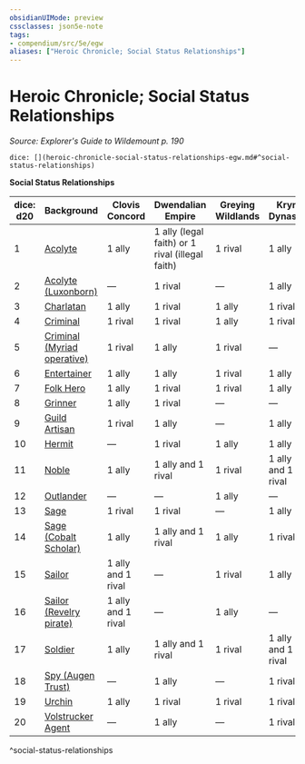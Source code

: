 ```yaml
---
obsidianUIMode: preview
cssclasses: json5e-note
tags:
- compendium/src/5e/egw
aliases: ["Heroic Chronicle; Social Status Relationships"]
---
```

# Heroic Chronicle; Social Status Relationships
*Source: Explorer's Guide to Wildemount p. 190* 

`dice: [](heroic-chronicle-social-status-relationships-egw.md#^social-status-relationships)`

**Social Status Relationships**

| dice: d20 | Background | Clovis Concord | Dwendalian Empire | Greying Wildlands | Kryn Dynasty |
|-----------|------------|----------------|-------------------|-------------------|--------------|
| 1 | [Acolyte](/compendium/backgrounds/acolyte.md) | 1 ally | 1 ally (legal faith) or 1 rival (illegal faith) | 1 rival | 1 ally |
| 2 | [Acolyte (Luxonborn)](/compendium/backgrounds/luxonborn-acolyte-egw.md) | — | 1 rival | — | 1 ally |
| 3 | [Charlatan](/compendium/backgrounds/charlatan.md) | 1 ally | 1 rival | 1 ally | 1 rival |
| 4 | [Criminal](/compendium/backgrounds/criminal-spy-variant.md) | 1 rival | 1 rival | 1 ally | 1 rival |
| 5 | [Criminal (Myriad operative)](/compendium/backgrounds/myriad-operative-criminal-egw.md) | 1 rival | 1 ally | 1 rival | — |
| 6 | [Entertainer](/compendium/backgrounds/entertainer.md) | 1 ally | 1 ally | 1 rival | 1 ally |
| 7 | [Folk Hero](/compendium/backgrounds/folk-hero.md) | 1 ally | 1 rival | 1 rival | 1 ally |
| 8 | [Grinner](/compendium/backgrounds/grinner-egw.md) | 1 ally | 1 rival | — | — |
| 9 | [Guild Artisan](/compendium/backgrounds/guild-artisan-guild-merchant-variant.md) | 1 rival | 1 ally | — | 1 ally |
| 10 | [Hermit](/compendium/backgrounds/hermit.md) | — | 1 rival | 1 ally | 1 ally |
| 11 | [Noble](/compendium/backgrounds/noble.md) | 1 ally | 1 ally and 1 rival | 1 rival | 1 ally and 1 rival |
| 12 | [Outlander](/compendium/backgrounds/outlander.md) | — | — | 1 ally | — |
| 13 | [Sage](/compendium/backgrounds/sage.md) | 1 rival | 1 rival | — | 1 ally |
| 14 | [Sage (Cobalt Scholar)](/compendium/backgrounds/cobalt-scholar-sage-egw.md) | 1 ally | 1 ally and 1 rival | 1 ally | 1 rival |
| 15 | [Sailor](/compendium/backgrounds/sailor.md) | 1 ally and 1 rival | — | 1 rival | 1 ally |
| 16 | [Sailor (Revelry pirate)](/compendium/backgrounds/revelry-pirate-sailor-egw.md) | 1 ally and 1 rival | — | 1 ally | — |
| 17 | [Soldier](/compendium/backgrounds/soldier.md) | 1 ally | 1 ally and 1 rival | 1 rival | 1 ally and 1 rival |
| 18 | [Spy (Augen Trust)](/compendium/backgrounds/augen-trust-spy-egw.md) | — | 1 ally | — | 1 rival |
| 19 | [Urchin](/compendium/backgrounds/urchin.md) | 1 ally | 1 rival | 1 rival | 1 rival |
| 20 | [Volstrucker Agent](/compendium/backgrounds/volstrucker-agent-egw.md) | — | 1 ally | — | 1 rival |
^social-status-relationships